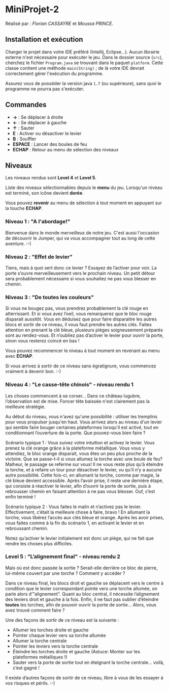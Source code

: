 [//]: # (Pour voir ce fichier mis en page, veuillez utiliser un lecteur Markdown comme par exemple http://dillinger.io)



# MiniProjet-2

Réalisé par : _Florian CASSAYRE_ et _Moussa PRINCE_.

## Installation et exécution

Charger le projet dans votre IDE préféré (Intellij, Eclipse...). Aucun librairie externe n'est nécessaire pour exécuter le jeu.
Dans le dossier source (`src`), cherchez le fichier `Program.java` se trouvant dans le paquet `platform`.
Cette classe contient une méthode `main(String)` ; de là votre IDE devrait correctement gérer l'exécution du programme.

Assurez vous de posséder la version java `1.7` (ou supérieure), sans quoi le programme ne pourra pas s'exécuter.

## Commandes

 * **→** : Se déplacer à droite
 * **←** : Se déplacer à gauche
 * **↑** : Sauter
 * **E** : Activer ou désactiver le levier
 * **B** : Souffler
 * **ESPACE** : Lancer des boules de feu
 * **ECHAP** : Retour au menu de sélection des niveaux

## Niveaux

Les niveaux rendus sont **Level 4** et **Level 5**.

Liste des niveaux sélectionnables depuis le **menu** du jeu. Lorsqu'un niveau est terminé, son icône devient **dorée**.

Vous pouvez **revenir** au menu de sélection à tout moment en appuyant sur la touche **ECHAP**.

### Niveau 1 : "A l'abordage!"

Bienvenue dans le monde merveilleux de notre jeu. C'est aussi l'occasion de découvrir le Jumper, qui va vous accompagner tout au long de cette aventure. :-)

### Niveau 2 : "Effet de levier"

Tiens, mais à quoi sert donc ce levier ? Essayez de l’activer pour voir. La porte s’ouvre merveilleusement vers le prochain niveau. Un petit détour sera probablement nécessaire si vous souhaitez ne pas vous blesser en chemin.

### Niveau 3 : "De toutes les couleurs"

Si vous ne bougez pas, vous prendrez probablement la clé rouge en atterrissant. Et si vous avez l’oeil, vous remarquerez que le bloc rouge disparait aussitôt. Vous en déduisez que pour faire disparaitre les autres blocs et sortir de ce niveau, il vous faut prendre les autres clés. Faites attention en prenant la clé bleue, plusieurs pièges soigneusement préparés sont au rendez-vous. Et n’oubliez pas d’activer le levier pour ouvrir la porte, sinon vous resterez coincé en bas !

Vous pouvez recommencer le niveau à tout moment en revenant au menu avec **ECHAP**.

Si vous arrivez à sortir de ce niveau sans égratignure, vous commencez vraiment à devenir bon. :-)

### Niveau 4 : "Le casse-tête chinois" - niveau rendu 1

Les choses commencent à se corser... Dans ce château lugubre, l’observation est de mise. Foncer tête baissée n'est clairement pas la meilleure stratégie.

Au début du niveau, vous n'avez qu'une possibilité : utiliser les tremplins pour vous propulser jusqu'en haut. Vous arrivez alors au niveau d'un levier qui semble faire bouger certaines plateformes lorsqu'il est activé, tout en conditionnant l’ouverture de la porte. Que pouvez-vous bien faire ?


Scénario typique 1 : Vous suivez votre intuition et activez le levier.
Vous prenez la clé orange grâce à la plateforme métallique. Vous vous y attendiez, le bloc orange disparait, vous êtes un peu plus proche de la victoire. Que se passe-t-il si vous allumez la torche avec une boule de feu? Malheur, le passage se referme sur vous! Il ne vous reste plus qu’à éteindre la torche, et à refaire un tour pour désactiver le levier, vu qu’il n’y a aucune autre possibilité. Cette fois-ci, en allumant la torche, comme par magie, la clé bleue devient accessible. Après l’avoir prise, il reste une dernière étape, qui consiste à réactiver le levier, afin d’ouvrir la porte de sortie, puis à rebrousser chemin en faisant attention à ne pas vous blesser. Ouf, c’est enfin terminé ! 

Scénario typique 2 : Vous faites le malin et n’activez pas le levier.
Effectivement, c’était la meilleure chose à faire, bravo ! En allumant la torche, vous libérez l’accès aux clés bleue et orange. Après les avoir prises, vous faites comme à la fin du scénario 1, en activant le levier et en rebroussant chemin.

Notez qu’activer le levier initialement est donc un piège, qui ne fait que rendre les choses plus difficiles.

### Level 5 : "L’alignement final" - niveau rendu 2

Mais où est donc passée la sortie ? Serait-elle derrière ce bloc de pierre, lui-même couvert par une torche ? Comment y accéder ?

Dans ce niveau final, les blocs droit et gauche se déplacent vers le centre à condition que le levier correspondant pointe vers une torche allumée, on parle alors d’"alignement". Quant au bloc central, il nécessite l’alignement des leviers droit et gauche à la fois. Enfin, il ne faut pas oublier d’éteindre **toutes** les torches, afin de pouvoir ouvrir la porte de sortie… Alors, vous avez trouvé comment faire ?

Une des façons de sortir de ce niveau est la suivante :
 * Allumer les torches droite et gauche
 * Pointer chaque levier vers sa torche allumée
 * Allumer la torche centrale
 * Pointer les leviers vers la torche centrale
 * Éteindre les torches droite et gauche (Astuce: Monter sur les plateformes métalliques !)
 * Sauter vers la porte de sortie tout en éteignant la torche centrale… voilà, c’est gagné !

Il existe d’autres façons de sortir de ce niveau, libre à vous de les essayer à vos risques et périls. :-)


